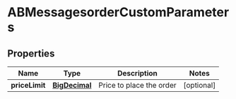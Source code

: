 # ABMessagesorderCustomParameters

## Properties
Name | Type | Description | Notes
------------ | ------------- | ------------- | -------------
**priceLimit** | [**BigDecimal**](BigDecimal.md) | Price to place the order |  [optional]
